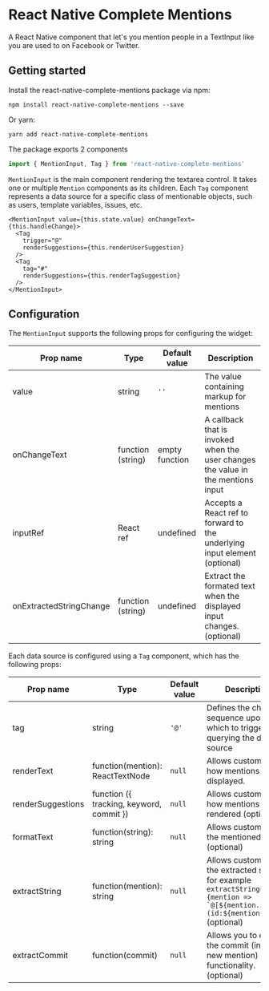 # React Native Complete Mentions

A React Native component that let's you mention people in a TextInput like you are used to on Facebook or Twitter.

## Getting started

Install the react-native-complete-mentions package via npm:

```
npm install react-native-complete-mentions --save
```

Or yarn:

```
yarn add react-native-complete-mentions
```

The package exports 2 components

```ts
import { MentionInput, Tag } from 'react-native-complete-mentions'
```

`MentionInput` is the main component rendering the textarea control. It takes one or multiple `Mention` components as its children. Each `Tag` component represents a data source for a specific class of mentionable objects, such as users, template variables, issues, etc.

```tsx
<MentionInput value={this.state.value} onChangeText={this.handleChange}>
  <Tag
    trigger="@"
    renderSuggestions={this.renderUserSuggestion}
  />
  <Tag
    tag="#"
    renderSuggestions={this.renderTagSuggestion}
  />
</MentionInput>
```

## Configuration

The `MentionInput` supports the following props for configuring the widget:

| Prop name                   | Type                                                    | Default value  | Description                                                                            |
| --------------------------- | ------------------------------------------------------- | -------------- | -------------------------------------------------------------------------------------- |
| value                       | string                                                  | `''`           | The value containing markup for mentions                                               |
| onChangeText                    | function (string) | empty function | A callback that is invoked when the user changes the value in the mentions input       |
| inputRef                    | React ref                                               | undefined      | Accepts a React ref to forward to the underlying input element (optional)                     |
| onExtractedStringChange     | function (string)                  | undefined      | Extract the formated text when the displayed input changes. (optional)

Each data source is configured using a `Tag` component, which has the following props:

| Prop name        | Type                                                         | Default value                               | Description                                                                                                                                            |
| ---------------- | ------------------------------------------------------------ | ------------------------------------------- | ------------------------------------------------------------------------------------------------------------------------------------------------------ |
| tag               |  string                                             | `'@'`                                       | Defines the char sequence upon which to trigger querying the data source
| renderText        | function(mention): ReactTextNode                    | `null`                                      | Allows customizing how mentions are displayed.
| renderSuggestions | function ({ tracking, keyword, commit })            | `null`                                      | Allows customizing how mentions list are rendered (optional)
| formatText        | function(string): string                            | `null`                                      | Allows customizing the mentioned text. (optional)
| extractString     | function(mention): string                           | `null`                                      | Allows customizing the extracted string, for example ``extractString={mention => `@[${mention.name}](id:${mention.id})`}`` (optional)
| extractCommit     | function(commit)                                    | `null`                                      | Allows you to extract the commit (insert new mention) functionality. (optional)
